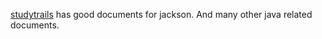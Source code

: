 [studytrails](http://www.studytrails.com/java/json/java-jackson-introduction.jsp) has good documents for jackson. And many other java related documents.